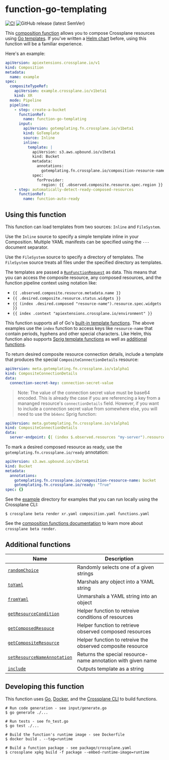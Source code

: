 # function-go-templating

[![CI](https://github.com/crossplane-contrib/function-go-templating/actions/workflows/ci.yml/badge.svg)](https://github.com/crossplane-contrib/function-go-templating/actions/workflows/ci.yml) ![GitHub release (latest SemVer)](https://img.shields.io/github/release/crossplane-contrib/function-go-templating)

This [composition function][docs-functions] allows you to compose Crossplane
resources using [Go templates][go-templates]. If you've written a [Helm
chart][helm-chart] before, using this function will be a familiar experience.

Here's an example:

```yaml
apiVersion: apiextensions.crossplane.io/v1
kind: Composition
metadata:
  name: example
spec:
  compositeTypeRef:
    apiVersion: example.crossplane.io/v1beta1
    kind: XR
  mode: Pipeline
  pipeline:
    - step: create-a-bucket
      functionRef:
        name: function-go-templating
      input:
        apiVersion: gotemplating.fn.crossplane.io/v1beta1
        kind: GoTemplate
        source: Inline
        inline:
          template: |
            apiVersion: s3.aws.upbound.io/v1beta1
            kind: Bucket
            metadata:
              annotations:
                gotemplating.fn.crossplane.io/composition-resource-name: bucket
            spec:
              forProvider:
                region: {{ .observed.composite.resource.spec.region }}
    - step: automatically-detect-ready-composed-resources
      functionRef:
        name: function-auto-ready
```

## Using this function

This function can load templates from two sources: `Inline` and `FileSystem`.

Use the `Inline` source to specify a simple template inline in your Composition.
Multiple YAML manifests can be specified using the `---` document separator.

Use the `FileSystem` source to specify a directory of templates. The
`FileSystem` source treats all files under the specified directory as templates.

The templates are passed a [`RunFunctionRequest`][bsr] as data. This means that
you can access the composite resource, any composed resources, and the function
pipeline context using notation like:

- `{{ .observed.composite.resource.metadata.name }}`
- `{{ .desired.composite.resource.status.widgets }}`
- `{{ (index .desired.composed "resource-name").resource.spec.widgets }}`
- `{{ index .context "apiextensions.crossplane.io/environment" }}`

This function supports all of Go's [built-in template functions][builtin]. The
above examples use the `index` function to access keys like `resource-name` that
contain periods, hyphens and other special characters. Like Helm, this function
also supports [Sprig template functions][sprig] as well as [additional functions](#additional-functions).

To return desired composite resource connection details, include a template that
produces the special `CompositeConnectionDetails` resource:

```yaml
apiVersion: meta.gotemplating.fn.crossplane.io/v1alpha1
kind: CompositeConnectionDetails
data:
  connection-secret-key: connection-secret-value
```

> Note: The value of the connection secret value must be base64 encoded. This is already the case if you are referencing a key from a mananged resource's `connectionDetails` field. However, if you want to include a connection secret value from somewhere else, you will need to use the `b64enc` Sprig function:
```yaml
apiVersion: meta.gotemplating.fn.crossplane.io/v1alpha1
kind: CompositeConnectionDetails
data:
  server-endpoint: {{ (index $.observed.resources "my-server").resource.status.atProvider.endpoint | b64enc }}
```

To mark a desired composed resource as ready, use the
`gotemplating.fn.crossplane.io/ready` annotation:

```yaml
apiVersion: s3.aws.upbound.io/v1beta1
kind: Bucket
metadata:
  annotations:
    gotemplating.fn.crossplane.io/composition-resource-name: bucket
    gotemplating.fn.crossplane.io/ready: "True"
spec: {}
```

See the [example](example) directory for examples that you can run locally using
the Crossplane CLI:

```shell
$ crossplane beta render xr.yaml composition.yaml functions.yaml
```

See the [composition functions documentation][docs-functions] to learn more
about `crossplane beta render`.

## Additional functions

| Name                                                             | Description                                                  |
|------------------------------------------------------------------|--------------------------------------------------------------|
| [`randomChoice`](example/inline)                                 | Randomly selects one of a given strings                      |
| [`toYaml`](example/functions/toYaml)                             | Marshals any object into a YAML string                       |
| [`fromYaml`](example/functions/fromYaml)                         | Unmarshals a YAML string into an object                      |
| [`getResourceCondition`](example/functions/getResourceCondition) | Helper function to retreive conditions of resources          |
| [`getComposedResouce`](example/functions/getComposedResource)    | Helper function to retrieve observed composed resources      |
| [`getCompositeResource`](example/functions/getCompositeResource) | Helper function to retreive the observed composite resource |
| [`setResourceNameAnnotation`](example/inline)                    | Returns the special resource-name annotation with given name |
| [`include`](example/functions/include)                           | Outputs template as a string                                 |

## Developing this function

This function uses [Go][go], [Docker][docker], and the [Crossplane CLI][cli] to
build functions.

```shell
# Run code generation - see input/generate.go
$ go generate ./...

# Run tests - see fn_test.go
$ go test ./...

# Build the function's runtime image - see Dockerfile
$ docker build . --tag=runtime

# Build a function package - see package/crossplane.yaml
$ crossplane xpkg build -f package --embed-runtime-image=runtime
```

[docs-functions]: https://docs.crossplane.io/v1.14/concepts/composition-functions/
[go-templates]: https://pkg.go.dev/text/template
[helm-chart]: https://helm.sh/docs/chart_template_guide/getting_started/
[bsr]: https://buf.build/crossplane/crossplane/docs/main:apiextensions.fn.proto.v1beta1#apiextensions.fn.proto.v1beta1.RunFunctionRequest
[builtin]: https://pkg.go.dev/text/template#hdr-Functions
[sprig]: http://masterminds.github.io/sprig/
[go]: https://go.dev
[docker]: https://www.docker.com
[cli]: https://docs.crossplane.io/latest/cli
